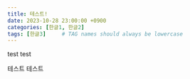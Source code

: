 ```yaml
---
title: 테스트!
date: 2023-10-28 23:00:00 +0900
categories: [한글1, 한글2]
tags: [한글3]     # TAG names should always be lowercase
---
```


test test

테스트 테스트